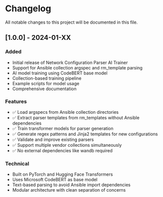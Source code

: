 # Changelog

All notable changes to this project will be documented in this file.

## [1.0.0] - 2024-01-XX

### Added
- Initial release of Network Configuration Parser AI Trainer
- Support for Ansible collection argspec and rm_template parsing
- AI model training using CodeBERT base model
- Collection-based training pipeline
- Example scripts for model usage
- Comprehensive documentation

### Features
- ✅ Load argspecs from Ansible collection directories
- ✅ Extract parser templates from rm_templates without Ansible dependencies
- ✅ Train transformer models for parser generation
- ✅ Generate regex patterns and Jinja2 templates for new configurations
- ✅ Validate and improve existing parsers
- ✅ Support multiple vendor collections simultaneously
- ✅ No external dependencies like wandb required

### Technical
- Built on PyTorch and Hugging Face Transformers
- Uses Microsoft CodeBERT as base model
- Text-based parsing to avoid Ansible import dependencies
- Modular architecture with clean separation of concerns